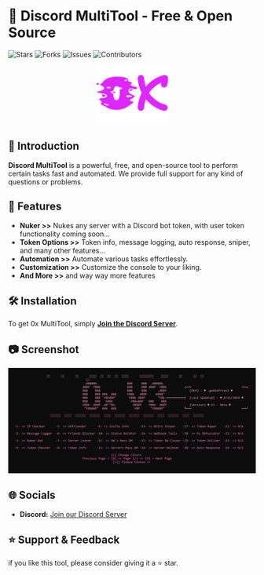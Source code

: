 # 🌟 Discord MultiTool - Free & Open Source

![Stars](https://img.shields.io/github/stars/realgekkefries/Multitool-0x) ![Forks](https://img.shields.io/github/forks/realgekkefries/Multitool-0x) ![Issues](https://img.shields.io/github/issues/realgekkefries/Multitool-0x) ![Contributors](https://img.shields.io/github/contributors/realgekkefries/Multitool-0x)

<p align="center">
  <img src="images/logo.png" alt=";ogo" width="150">
</p>

## 🎉 Introduction

**Discord MultiTool** is a powerful, free, and open-source tool to perform certain tasks fast and automated. We provide full support for any kind of questions or problems.

## 🚀 Features

- **Nuker >>** Nukes any server with a Discord bot token, with user token functionality coming soon...
- **Token Options >>** Token info, message logging, auto response, sniper, and many other features...
- **Automation >>** Automate various tasks effortlessly.
- **Customization >>** Customize the console to your liking.
- **And More >>** and way way more features

## 🛠 Installation

To get 0x MultiTool, simply [**Join the Discord Server**](https://discord.gg/gRFqZFmtAy).

## 📷 Screenshot

<p align="center">
  <img src="images/screenshot1.png" alt="Screenshot 1" width=800">
</p>

## 🌐 Socials

- **Discord:** [Join our Discord Server](https://discord.gg/gRFqZFmtAy)

## ⭐ Support & Feedback

if you like this tool, please consider giving it a ⭐ star.
